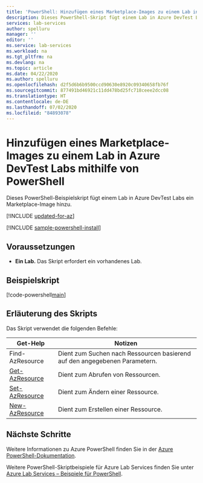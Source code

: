 ```yaml
---
title: 'PowerShell: Hinzufügen eines Marketplace-Images zu einem Lab in Azure DevTest Labs'
description: Dieses PowerShell-Skript fügt einem Lab in Azure DevTest Labs ein Marketplace-Image hinzu.
services: lab-services
author: spelluru
manager: ''
editor: ''
ms.service: lab-services
ms.workload: na
ms.tgt_pltfrm: na
ms.devlang: na
ms.topic: article
ms.date: 04/22/2020
ms.author: spelluru
ms.openlocfilehash: d2f5d6b6b9500ccd90630e8920c09340658fb76f
ms.sourcegitcommit: 877491bd46921c11dd478bd25fc718ceee2dcc08
ms.translationtype: HT
ms.contentlocale: de-DE
ms.lasthandoff: 07/02/2020
ms.locfileid: "84893078"
---
```

# <a name="use-powershell-to-add-a-marketplace-image-to-a-lab-in-azure-devtest-labs"></a>Hinzufügen eines Marketplace-Images zu einem Lab in Azure DevTest Labs mithilfe von PowerShell

Dieses PowerShell-Beispielskript fügt einem Lab in Azure DevTest Labs ein Marketplace-Image hinzu. 

[!INCLUDE [updated-for-az](../../../includes/updated-for-az.md)]

[!INCLUDE [sample-powershell-install](../../../includes/sample-powershell-install-no-ssh.md)]

## <a name="prerequisites"></a>Voraussetzungen
* **Ein Lab.** Das Skript erfordert ein vorhandenes Lab. 

## <a name="sample-script"></a>Beispielskript

[!code-powershell[main](../../../powershell_scripts/devtest-lab/add-marketplace-images-to-lab/add-marketplace-images-to-lab.ps1 "Add marketplace images to a lab")]

## <a name="script-explanation"></a>Erläuterung des Skripts

Das Skript verwendet die folgenden Befehle: 

| Get-Help | Notizen |
|---|---|
| Find-AzResource | Dient zum Suchen nach Ressourcen basierend auf den angegebenen Parametern. |
| [Get-AzResource](/powershell/module/az.resources/get-azresource) | Dient zum Abrufen von Ressourcen. |
| [Set-AzResource](/powershell/module/az.resources/set-azresource) | Dient zum Ändern einer Ressource. |
| [New-AzResource](/powershell/module/az.resources/new-azresource) | Dient zum Erstellen einer Ressource. |

## <a name="next-steps"></a>Nächste Schritte

Weitere Informationen zu Azure PowerShell finden Sie in der [Azure PowerShell-Dokumentation](https://docs.microsoft.com/powershell/).

Weitere PowerShell-Skriptbeispiele für Azure Lab Services finden Sie unter [Azure Lab Services – Beispiele für PowerShell](../samples-powershell.md).
